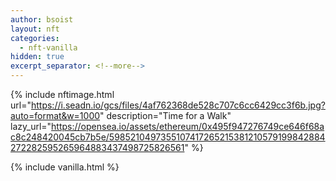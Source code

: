 ```yaml
---
author: bsoist
layout: nft
categories:
  - nft-vanilla
hidden: true
excerpt_separator: <!--more-->
---
```

{% include nftimage.html 
url="https://i.seadn.io/gcs/files/4af762368de528c707c6cc6429cc3f6b.jpg?auto=format&w=1000"
description="Time for a Walk"
lazy_url="https://opensea.io/assets/ethereum/0x495f947276749ce646f68ac8c248420045cb7b5e/5985210497355107417265215381210579199842884272282595265964883437498725826561"
%}


<!--more-->
{% include vanilla.html %}
